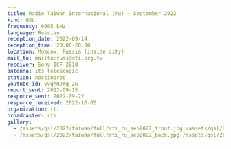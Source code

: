 ```yaml
---
title: Radio Taiwan International (ru) — September 2022
kind: QSL
frequency: 6005 kHz
language: Russian
reception_date: 2022-09-14
reception_time: 20.00-20.30
location: Moscow, Russia (inside city)
mail_to: mailto:russ@rti.org.tw
receiver: Sony ICF-2010
antenna: its telescopic
station: kostinbrod
youtube_id: vvghHJAq_2w
report_sent: 2022-09-15
responce_sent: 2022-09-22
responce_received: 2022-10-05
organization: rti
broadcaster: rti
gallery:
  - /assets/qsl/2022/taiwan/full/rti_ru_sep2022_front.jpg:/assets/qsl/2022/taiwan/small/rti_ru_sep2022_front.jpg
  - /assets/qsl/2022/taiwan/full/rti_ru_sep2022_back.jpg:/assets/qsl/2022/taiwan/small/rti_ru_sep2022_back.jpg
---
```

